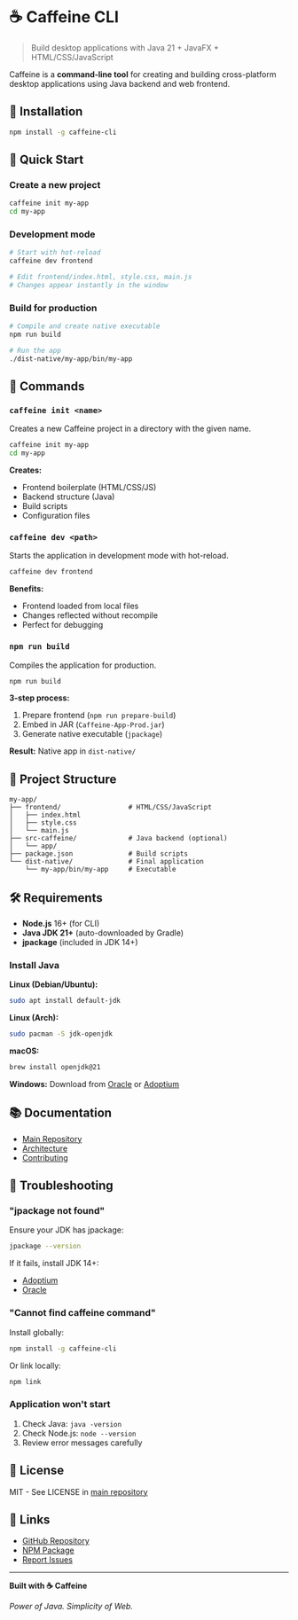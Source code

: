 # ☕ Caffeine CLI

> Build desktop applications with Java 21 + JavaFX + HTML/CSS/JavaScript

Caffeine is a **command-line tool** for creating and building cross-platform desktop applications using Java backend and web frontend.

## 🚀 Installation

```bash
npm install -g caffeine-cli
```

## 📝 Quick Start

### Create a new project

```bash
caffeine init my-app
cd my-app
```

### Development mode

```bash
# Start with hot-reload
caffeine dev frontend

# Edit frontend/index.html, style.css, main.js
# Changes appear instantly in the window
```

### Build for production

```bash
# Compile and create native executable
npm run build

# Run the app
./dist-native/my-app/bin/my-app
```

## 🎯 Commands

### `caffeine init <name>`

Creates a new Caffeine project in a directory with the given name.

```bash
caffeine init my-app
cd my-app
```

**Creates:**

- Frontend boilerplate (HTML/CSS/JS)
- Backend structure (Java)
- Build scripts
- Configuration files

### `caffeine dev <path>`

Starts the application in development mode with hot-reload.

```bash
caffeine dev frontend
```

**Benefits:**

- Frontend loaded from local files
- Changes reflected without recompile
- Perfect for debugging

### `npm run build`

Compiles the application for production.

```bash
npm run build
```

**3-step process:**

1. Prepare frontend (`npm run prepare-build`)
2. Embed in JAR (`Caffeine-App-Prod.jar`)
3. Generate native executable (`jpackage`)

**Result:** Native app in `dist-native/`

## 📁 Project Structure

```
my-app/
├── frontend/                 # HTML/CSS/JavaScript
│   ├── index.html
│   ├── style.css
│   └── main.js
├── src-caffeine/             # Java backend (optional)
│   └── app/
├── package.json              # Build scripts
└── dist-native/              # Final application
    └── my-app/bin/my-app     # Executable
```

## 🛠️ Requirements

- **Node.js** 16+ (for CLI)
- **Java JDK 21+** (auto-downloaded by Gradle)
- **jpackage** (included in JDK 14+)

### Install Java

**Linux (Debian/Ubuntu):**

```bash
sudo apt install default-jdk
```

**Linux (Arch):**

```bash
sudo pacman -S jdk-openjdk
```

**macOS:**

```bash
brew install openjdk@21
```

**Windows:**
Download from [Oracle](https://www.oracle.com/java/technologies/downloads/) or [Adoptium](https://adoptium.net/)

## 📚 Documentation

- [Main Repository](https://github.com/Escobarq/Caffeine)
- [Architecture](https://github.com/Escobarq/Caffeine/blob/main/docs/ARCHITECTURE.md)
- [Contributing](https://github.com/Escobarq/Caffeine/blob/main/CONTRIBUTING.md)

## 🐛 Troubleshooting

### "jpackage not found"

Ensure your JDK has jpackage:

```bash
jpackage --version
```

If it fails, install JDK 14+:

- [Adoptium](https://adoptium.net/)
- [Oracle](https://www.oracle.com/java/technologies/downloads/)

### "Cannot find caffeine command"

Install globally:

```bash
npm install -g caffeine-cli
```

Or link locally:

```bash
npm link
```

### Application won't start

1. Check Java: `java -version`
2. Check Node.js: `node --version`
3. Review error messages carefully

## 📄 License

MIT - See LICENSE in [main repository](https://github.com/Escobarq/Caffeine)

## 🔗 Links

- [GitHub Repository](https://github.com/Escobarq/Caffeine)
- [NPM Package](https://npmjs.com/package/caffeine-cli)
- [Report Issues](https://github.com/Escobarq/Caffeine/issues)

---

**Built with ☕ Caffeine**

_Power of Java. Simplicity of Web._
